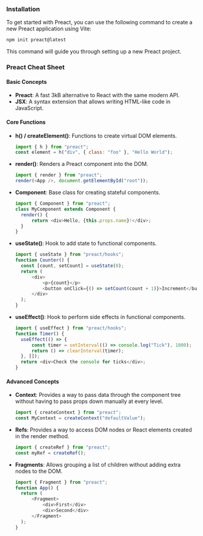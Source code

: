 ### Installation

To get started with Preact, you can use the following command to create a new Preact application using Vite:

```bash
npm init preact@latest
```

This command will guide you through setting up a new Preact project.

### Preact Cheat Sheet

#### Basic Concepts

- **Preact**: A fast 3kB alternative to React with the same modern API.
- **JSX**: A syntax extension that allows writing HTML-like code in JavaScript.

#### Core Functions

- **h() / createElement()**: Functions to create virtual DOM elements.

  ```javascript
  import { h } from "preact";
  const element = h("div", { class: "foo" }, "Hello World");
  ```

- **render()**: Renders a Preact component into the DOM.

  ```javascript
  import { render } from "preact";
  render(<App />, document.getElementById("root"));
  ```

- **Component**: Base class for creating stateful components.

  ```javascript
  import { Component } from "preact";
  class MyComponent extends Component {
  	render() {
  		return <div>Hello, {this.props.name}!</div>;
  	}
  }
  ```

- **useState()**: Hook to add state to functional components.

  ```javascript
  import { useState } from "preact/hooks";
  function Counter() {
  	const [count, setCount] = useState(0);
  	return (
  		<div>
  			<p>{count}</p>
  			<button onClick={() => setCount(count + 1)}>Increment</button>
  		</div>
  	);
  }
  ```

- **useEffect()**: Hook to perform side effects in functional components.
  ```javascript
  import { useEffect } from "preact/hooks";
  function Timer() {
  	useEffect(() => {
  		const timer = setInterval(() => console.log("Tick"), 1000);
  		return () => clearInterval(timer);
  	}, []);
  	return <div>Check the console for ticks</div>;
  }
  ```

#### Advanced Concepts

- **Context**: Provides a way to pass data through the component tree without having to pass props down manually at every level.

  ```javascript
  import { createContext } from "preact";
  const MyContext = createContext("defaultValue");
  ```

- **Refs**: Provides a way to access DOM nodes or React elements created in the render method.

  ```javascript
  import { createRef } from "preact";
  const myRef = createRef();
  ```

- **Fragments**: Allows grouping a list of children without adding extra nodes to the DOM.
  ```javascript
  import { Fragment } from "preact";
  function App() {
  	return (
  		<Fragment>
  			<div>First</div>
  			<div>Second</div>
  		</Fragment>
  	);
  }
  ```
